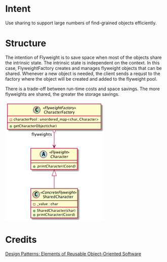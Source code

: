 # Intent
Use sharing to support large numbers of find-grained objects efficiently.

# Structure
The intention of Flyweight is to save space when most of the objects share the intrinsic state. The intrinsic state is independent on the context. In this case, FlyweightFactory creates and manages flyweight objects that can be shared. Whenever a new object is needed, the client sends a requst to the factory where the object will be created and added to the flyweight pool.

There is a trade-off between run-time costs and space savings. The more flyweights are shared, the greater the storage savings.

!["Flyweight"](./flyweight.png "Flyweight")

# Credits
[Design Patterns: Elements of Reusable Object-Oriented Software](http://www.amazon.com/Design-Patterns-Elements-Reusable-Object-Oriented/dp/0201633612)
